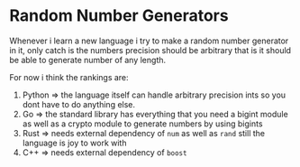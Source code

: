# Random Number Generators

Whenever i learn a new language i try to make a random number generator in it, only catch is the numbers precision
should be arbitrary that is it should be able to generate number of any length.

For now i think the rankings are:

1. Python => the language itself can handle arbitrary precision ints so you dont have to do anything else.
2. Go => the standard library has everything that you need a bigint module as well as a crypto module to generate
   numbers by using bigints
3. Rust => needs external dependency of `num` as well as `rand` still the language is joy to work with
4. C++ => needs external dependency of `boost`

